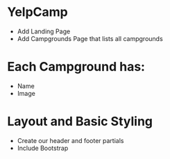 # YelpCamp

* Add Landing Page
* Add Campgrounds Page that lists all campgrounds

# Each Campground has:
* Name
* Image

# Layout and Basic Styling
* Create our header and footer partials
* Include Bootstrap